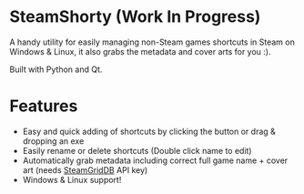 # SteamShorty (Work In Progress)

A handy utility for easily managing non-Steam games shortcuts in Steam on Windows & Linux, it also grabs the metadata and cover arts for you :).

Built with Python and Qt.

# Features
- Easy and quick adding of shortcuts by clicking the button or drag & dropping an exe
- Easily rename or delete shortcuts (Double click name to edit)
- Automatically grab metadata including correct full game name + cover art (needs [SteamGridDB](https://www.steamgriddb.com/) API key)
- Windows & Linux support!
